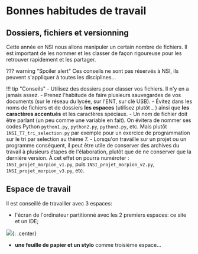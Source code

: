 # Bonnes habitudes de travail

## Dossiers, fichiers et versionning

Cette année en NSI nous allons manipuler un certain nombre de fichiers. Il est important de les nommer et les classer de façon rigoureuse pour les retrouver rapidement et les partager.

??? warning "Spoiler alert"
    Ces conseils ne sont pas réservés à NSI, ils peuvent s'appliquer à toutes les disciplines...

!!! tip "Conseils"
    - Utilisez des dossiers pour classer vos fichiers. Il n'y en a jamais assez.
    - Prenez l'habitude de faire plusieurs sauvegardes de vos documents (sur le réseau du lycée, sur l'ENT, sur clé USB).
    - Évitez dans les noms de fichiers et de dossiers **les espaces** (utilisez plutôt _ ) ainsi que **les caractères accentués** et les caractères spéciaux.
    - Un nom de fichier doit être parlant (un peu comme une variable en fait). On évitera de nommer ses codes Python `python1.py`, `python2.py`, `python3.py`, etc. Mais plutôt `1NSI_T7_tri_selection.py` par exemple pour un exercice de programmation sur le tri par selection au thème 7.
    - Lorsqu'on travaille sur un projet ou un programme conséquent, il peut être utile de conserver des archives du travail à plusieurs étapes de l'élaboration, plutôt que de ne conserver que la dernière version. À cet effet on pourra numéroter : `1NSI_projet_morpion_v1.py`, puis `1NSI_projet_morpion_v2.py`, `1NSI_projet_morpion_v3.py`, etc.

## Espace de travail

Il est conseillé de travailler avec 3 espaces:

- l'écran de l'ordinateur partitionné avec les 2 premiers espaces: ce site et un IDE;

![](../../../images/EcranWhalf2.png){: .center} 

- **une feuille de papier et un stylo** comme troisième espace...

 
